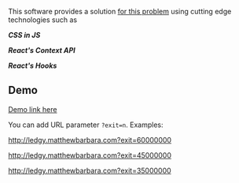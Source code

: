 
This software provides a solution [for this problem](https://gist.github.com/morloy/40bc8469cef175c7607a437ac37d4110)    using cutting edge technologies such as 

***CSS in JS***

***React's Context API***

***React's Hooks***

## Demo

[Demo link here](http://ledgy.matthewbarbara.com)

You can add URL parameter `?exit=n`.
Examples:

http://ledgy.matthewbarbara.com?exit=60000000

http://ledgy.matthewbarbara.com?exit=45000000

http://ledgy.matthewbarbara.com?exit=35000000
